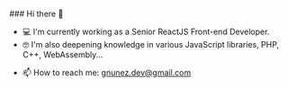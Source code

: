 <head>
    <meta name="robots" content="noindex" />
</head>
<body>
    <!-- <img src='https://raw.githubusercontent.com/gnunez-dev/gnunez-dev/main/cover-github_gn.png' style='width:100%' -->
    <br/>
 ### Hi there 👋
 
 - 💻 I'm currently working as a Senior ReactJS Front-end Developer.
 - 🤓 I'm also deepening knowledge in various JavaScript libraries, PHP, C++, WebAssembly...
 <!-- - 🔍 Interested in looking forward to work in front-end projects to be able to gain more experience in the field. -->
 - 📫 How to reach me: gnunez.dev@gmail.com

 <br/> <br/>
     
 <!-- ![Top Langs](https://github-readme-stats.vercel.app/api/top-langs/?username=gnunez-dev&layout=compact&langs_count=10) -->
 
 
 <!--
 - ⚡ I've been doing some challenges in codewars, you can check them out here:
 <a href="https://www.codewars.com/users/gnunez-dev" target='_blank' rel="noopener noreferrer"><img src='https://www.codewars.com/users/gnunez-dev/badges/small'></a>
 **gnunez-dev/gnunez-dev** is a ✨ _special_ ✨ repository because its `README.md` (this file) appears on your GitHub profile.
 
 Here are some ideas to get you started:
 
 - 🔭 I’m currently working on ...
 - 🌱 I’m currently learning ...
 - 👯 I’m looking to collaborate on ...
 - 🤔 I’m looking for help with ...
 - 💬 Ask me about ...
 - 📫 How to reach me: ...
 - 😄 Pronouns: ...
 - ⚡ Fun fact: ...
 -->
</body>
